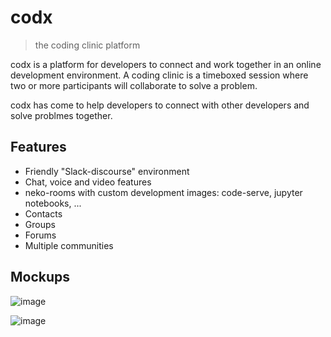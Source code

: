 # codx
> the coding clinic platform

codx is a platform for developers to connect and work together in an online development environment.
A coding clinic is a timeboxed session where two or more participants will collaborate to solve a problem.

codx has come to help developers to connect with other developers and solve problmes together.

## Features

* Friendly "Slack-discourse" environment
* Chat, voice and video features
* neko-rooms with custom development images: code-serve, jupyter notebooks, ...
* Contacts
* Groups
* Forums
* Multiple communities

## Mockups

![image](https://user-images.githubusercontent.com/767180/148520333-c15fd9f9-c0f1-451f-987b-2d5ab6019760.png)

![image](https://user-images.githubusercontent.com/767180/148520789-81e0367b-e343-42ed-b2c8-40dd551fbc16.png)
